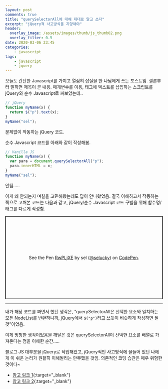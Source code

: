 ```yaml
---
layout: post
comments: true
title: "querySelectorAll에 대해 제대로 알고 쓰자"
excerpt: "jQuery적 사고방식을 지양해야"
header:
  overlay_image: /assets/images/thumb/js_thumb02.png
  overlay_filter: 0.5
date: 2020-03-06 23:45
categories:
    - javascript
tags:
    - javascript
    - jquery
---
```

오늘도 간단한 Javascript를 가지고 열심히 삽질을 한 나님에게 쓰는 포스트임. 결론부터 말하면 제목이 곧 내용. 매개변수를 이용, 태그에 텍스트를 삽입하는 스크립트를 jQuery와 순수 Javascript로 짜보았는데..

```javascript
// jQuery
function myName(x) {
  return $("p").text(x);
}
myName("sel");
```
문제없이 작동하는 jQuery 코드.

순수 Javascript 코드를 아래와 같이 작성해봄.

```javascript
// Vanilla JS
function myName(x) {
  var para = document.querySelectorAll("p");
  para.innerHTML = x;
}
myName("sel");
```
안됨.....

이게 왜 안되는지 며칠을 고민해봤는데도 답이 안나왔었음. 결국 이해하고서 작동하는 쪽으로 고쳐본 코드는 다음과 같고, jQuery/순수 Javascript 코드 구별을 위해 함수명/태그를 다르게 작성함.

<p class="codepen" data-height="265" data-theme-id="default" data-default-tab="js,result" data-user="selucky" data-slug-hash="RwPLjXE" style="height: 265px; box-sizing: border-box; display: flex; align-items: center; justify-content: center; border: 2px solid; margin: 1em 0; padding: 1em;" data-pen-title="RwPLjXE">
  <span>See the Pen <a href="https://codepen.io/selucky/pen/RwPLjXE">
  RwPLjXE</a> by sel (<a href="https://codepen.io/selucky">@selucky</a>)
  on <a href="https://codepen.io">CodePen</a>.</span>
</p>
<script async src="https://static.codepen.io/assets/embed/ei.js"></script>

<hr>

내가 해당 코드를 짜면서 했던 생각은, &ldquo;querySelectorAll은 선택한 요소와 일치하는 모든 NodeList를 반환하니까, jQuery에서 <code>$("p")</code>라고 쓰듯이 비슷하게 작성하면 될 것&rdquo;이었음.

이게 멍청한 생각이었음을 깨달은 것은 querySelectorAll이 선택한 요소를 배열로 가져온다는 점을 이해한 순간.....

블로그 JS 대부분을 jQuery로 작업해왔고, jQuery적인 사고방식에 물들어 있던 나에게 이 쉬운 논리가 원활히 이해될리는 만무했을 것임. 의존적인 코딩 습관은 매우 위험한 것이다~

* [참고 링크 1](https://developer.mozilla.org/ko/docs/Web/API/Document/querySelectorAll){:target="_blank"}
* [참고 링크 2](https://developer.mozilla.org/ko/docs/Web/API/NodeList){:target="_blank"}